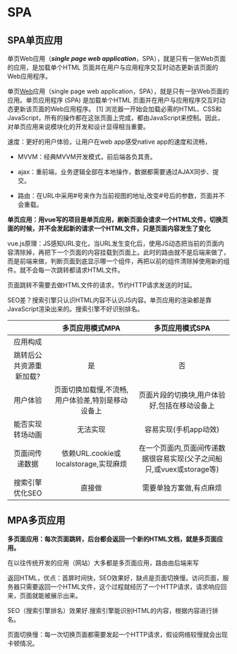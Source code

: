 # SPA

## SPA单页应用

单页Web应用（***single page web application***，SPA），就是只有一张Web页面的应用，是加载单个HTML 页面并在用户与应用程序交互时动态更新该页面的Web应用程序。

单页[Web](https://baike.baidu.com/item/Web/150564)应用（single page web application，SPA），就是只有一张Web页面的应用。单页应用程序 (SPA) 是加载单个HTML 页面并在用户与应用程序交互时动态更新该页面的Web应用程序。 [1] 浏览器一开始会加载必需的HTML、CSS和JavaScript，所有的操作都在这张页面上完成，都由JavaScript来控制。因此，对单页应用来说模块化的开发和设计显得相当重要。

速度：更好的用户体验，让用户在web app感受native app的速度和流畅，

- MVVM：经典MVVM开发模式，前后端各负其责。

- ajax：重前端，业务逻辑全部在本地操作，数据都需要通过AJAX同步、提交。

- 路由：在URL中采用#号来作为当前视图的地址,改变#号后的参数，页面并不会重载。

**单页应用：用vue写的项目是单页应用，刷新页面会请求一个HTML文件，切换页面的时候，并不会发起新的请求一个HTML文件，只是页面内容发生了变化**

vue.js原理：JS感知URL变化，当URL发生变化后，使用JS动态把当前的页面内容清除掉，再把下一个页面的内容挂载到页面上。此时的路由就不是后端来做了，而是前端来做，判断页面到底显示哪一个组件，再把以前的组件清除掉使用新的组件。就不会每一次跳转都请求HTML文件。

页面跳转不需要去做HTML文件的请求，节约HTTP请求发送的时延。

SEO差？搜索引擎只认识HTML内容不认识JS内容。单页应用的渲染都是靠JavaScript渲染出来的。搜索引擎不好识别排名。

|                         |                  多页应用模式MPA                  |                       多页应用模式SPA                        |
| :---------------------: | :-----------------------------------------------: | :----------------------------------------------------------: |
|        应用构成         |                                                   |                                                              |
| 跳转后公共资源重新加载? |                        是                         |                              否                              |
|        用户体验         | 页面切换加载慢,不流畅,用户体验差,特别是移动设备上 |         页面片段的切换块,用户体验好,包括在移动设备上         |
|    能否实现转场动画     |                     无法实现                      |                    容易实现(手机app动效)                     |
|     页面间传递数据      |       依赖URL.cookie或localstorage,实现麻烦       | 在一个页面内,页面间传递数据很容易实现(父子之间船只,或vuex或storage等) |
|     搜索引擎优化SEO     |                      直接做                       |                   需要单独方案做,有点麻烦                    |



## MPA多页应用

**多页面应用：每次页面跳转，后台都会返回一个新的HTML文档，就是多页面应用。**

在以往传统开发的应用（网站）大多都是多页面应用，路由由后端来写

返回HTML，优点：首屏时间快，SEO效果好，缺点是页面切换慢。访问页面，服务器只需要返回一个HTML文件，这个过程就经历了一个HTTP请求，请求响应回来，页面就能被展示出来。

SEO（搜索引擎排名）效果好.搜索引擎能识别HTML的内容，根据内容进行排名。

页面切换慢：每一次切换页面都需要发起一个HTTP请求，假设网络较慢就会出现卡顿情况。